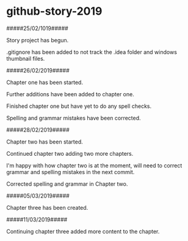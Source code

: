 # github-story-2019

#####25/02/1019#####

Story project has begun.

.gitignore has been added to not track the .idea folder and windows thumbnail files.

#####26/02/2019#####

Chapter one has been started.

Further additions have been added to chapter one.

Finished chapter one but have yet to do any spell checks.

Spelling and grammar mistakes have been corrected.

#####28/02/2019#####

Chapter two has been started.

Continued chapter two adding two more chapters.

I'm happy with how chapter two is at the moment, will need to correct grammar and spelling mistakes in the next commit.

Corrected spelling and grammar in Chapter two.

#####05/03/2019#####

Chapter three has been created.

#####11/03/2019#####

Continuing chapter three added more content to the chapter.



